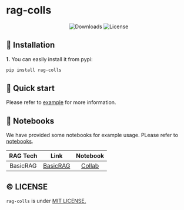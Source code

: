 # rag-colls

<div align="center">

![Downloads](https://img.shields.io/pypi/dm/rag_colls)  ![License](https://img.shields.io/badge/license-MIT-green)

</div>

## :wrench: Installation

**1.** You can easily install it from pypi:

```bash
pip install rag-colls
```

## :tada: Quick start

Please refer to [example](./examples) for more information.

## :book: Notebooks

We have provided some notebooks for example usage. PLease refer to [notebooks](./notebooks).

| RAG Tech | Link | Notebook |
|:----------:|:----------:|:----------:|
| BasicRAG | [BasicRAG](./rag_colls/rags/basic_rag) | [Collab](./notebooks/basic_rag_example.ipynb) |

## :copyright: LICENSE

`rag-colls` is under [MIT LICENSE.](./LICENSE)
